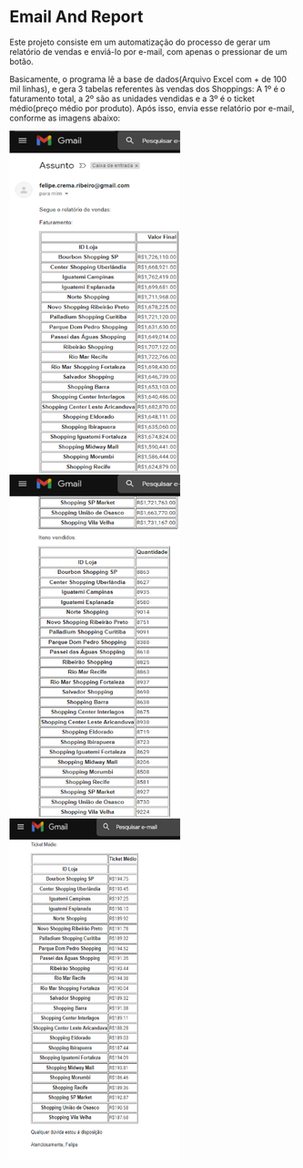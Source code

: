 # Email And Report
 Este projeto consiste em um automatização do processo de gerar um relatório de vendas e enviá-lo por e-mail, com apenas o pressionar de um botão.
 
 Basicamente, o programa lê a base de dados(Arquivo Excel com + de 100 mil linhas), e gera 3 tabelas referentes às vendas dos Shoppings: A 1º é o faturamento total, a 2º são as unidades vendidas e a 3º é o ticket médio(preço médio por produto). Após isso, envia esse relatório por e-mail, conforme as imagens abaixo:
 
 <img height="600" width="300" src="./prints/1.png"><img height="600" width="300" src="./prints/2.png"><img height="600" width="300" src="./prints/3.png">
